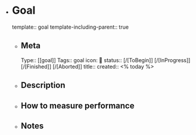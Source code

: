 - # Goal
  template:: goal
  template-including-parent:: true
	- ## Meta
	  Type:: [\[goal]]
	  Tags:: goal
	  icon: 🥅
	  status:: [/[ToBegin]] [/[InProgress]] [/[Finished]] [/[Aborted]] 
	  title:: 
	  created:: <% today %>
	- ## Description
	- ## How to measure performance
	- ## Notes 